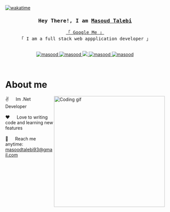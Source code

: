 <!--
<h2 align="center">
  Masood Talebi!
  <img src="https://media.giphy.com/media/hvRJCLFzcasrR4ia7z/giphy.gif" width="28">
</h2>
-->

<!--
<p align="center">
  <a href="https://github.com/Masood1384"><img src="https://readme-typing-svg.herokuapp.com/?lines=Self%20Taught%20Programmer;Front%20End%20Developer;1.5%2B%20years%20of%20coding%20experience;Always%20learning%20new%20things&center=true&width=380&height=45"></a>
</p>

 -->



[![wakatime](https://wakatime.com/badge/user/eebb3dd8-d9b2-40de-9b88-6fd6cac99dbc.svg)](https://wakatime.com/@eebb3dd8-d9b2-40de-9b88-6fd6cac99dbc)

<!-- Intro  -->
<h3 align="center">
        <samp> Hey There!, I am
                <b><a target="_blank" href="https://masood-tmp.ir">Masoud Talebi</a></b>
        </samp>
</h3>


<p align="center"> 
  <samp>
    <a href="https://www.google.com/search?q=masood+talebi">「 Google Me 」</a>
    <br>
    「 I am a full stack web appplication developer 」
    <br>
    <br>
  </samp>
</p>

<p align="center">
 <a href="https://masood-tmp.ir" target="blank">
  <img src="https://img.shields.io/badge/Website-DC143C?style=for-the-badge&logo=medium&logoColor=white" alt="masood" />
 </a>
 <a href="https://www.linkedin.com/in/masoud-talebi1384" target="_blank">
  <img src="https://img.shields.io/badge/LinkedIn-0077B5?style=for-the-badge&logo=linkedin&logoColor=white" alt="masood"/>
 </a>
 <a href="https://twitter.com/" target="_blank">
  <img src="https://img.shields.io/badge/Twitter-1DA1F2?style=for-the-badge&logo=twitter&logoColor=white" />
 </a>
 <a href="https://instagram.com/" target="_blank">
  <img src="https://img.shields.io/badge/Instagram-fe4164?style=for-the-badge&logo=instagram&logoColor=white" alt="masood" />
 </a> 
 <a href="https://facebook.com/" target="_blank">
  <img src="https://img.shields.io/badge/Facebook-20BEFF?&style=for-the-badge&logo=facebook&logoColor=white" alt="masood"  />
  </a> 
</p>
<br />

<!-- About Section -->
 # About me
 
<p>
 <img align="right" width="350" src="/assets/programmer.gif" alt="Coding gif" />
  
 ✌️ &emsp; Im .Net Developer <br/><br/>
 ❤️ &emsp; Love to writing code and learning new features<br/><br/>
 📧 &emsp; Reach me anytime: masoodtalebi93@gmail.com<br/><br/>

</p>

<br/>
<br/>
<br/>
